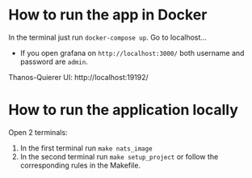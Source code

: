 # How to run the app in Docker

In the terminal just run `docker-compose up`. 
Go to localhost... 

* If you open grafana on `http://localhost:3000/` both username and password are `admin`.

Thanos-Quierer UI: http://localhost:19192/

# How to run the application locally

Open 2 terminals: 
1. In the first terminal run `make nats_image`
2. In the second terminal run `make setup_project` or follow the corresponding rules in the Makefile.